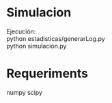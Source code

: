 Simulacion
==============================

Ejecución:  
  python estadisticas/generarLog.py  
  python simulacion.py
  
Requeriments
==============================
numpy
scipy

